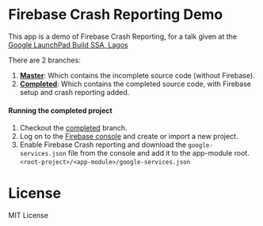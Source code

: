 # Firebase Crash Reporting Demo

This app is a demo of Firebase Crash Reporting, for a talk given at the
[Google LaunchPad Build SSA, Lagos](https://events.withgoogle.com/launchpad-build-ssa/nigeria-lagos/)

There are 2 branches:
  1.  **[Master](https://github.com/segunfamisa/firebase-crash-demo/tree/master)**: Which contains
  the incomplete source code (without Firebase).
  2.  **[Completed](https://github.com/segunfamisa/firebase-crash-demo/tree/completed)**: Which contains
  the completed source code, with Firebase setup and crash reporting added.


#### Running the completed project
  1. Checkout the [completed](https://github.com/segunfamisa/firebase-crash-demo/tree/completed) branch.
  2. Log on to the [Firebase console](https://console.firebase.google.com) and create or import a new project.
  3. Enable Firebase Crash reporting and download the `google-services.json` file from the console
  and add it to the app-module root. `<root-project>/<app-module>/google-services.json`

# License
MIT License
